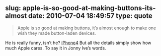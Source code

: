 slug: apple-is-so-good-at-making-buttons-its-almost
date: 2010-07-04 18:49:57
type: quote
---

> Apple is so good at making buttons, it’s almost enough to make one wish they made button-laden devices.

He is really funny, isn’t he? [iPhone4](http://daringfireball.net/2010/06/4) But all the details simply show how much Apple cares. To say it in Jonny Ive’s words.
